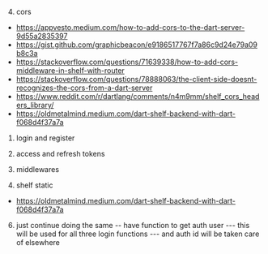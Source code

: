4. cors
- https://appvesto.medium.com/how-to-add-cors-to-the-dart-server-9d55a2835397
- https://gist.github.com/graphicbeacon/e9186517767f7a86c9d24e79a09b8c3a
- https://stackoverflow.com/questions/71639338/how-to-add-cors-middleware-in-shelf-with-router 
- https://stackoverflow.com/questions/78888063/the-client-side-doesnt-recognizes-the-cors-from-a-dart-server
- https://www.reddit.com/r/dartlang/comments/n4m9mm/shelf_cors_headers_library/
- https://oldmetalmind.medium.com/dart-shelf-backend-with-dart-f068d4f37a7a


1. login and register

2. access and refresh tokens

3. middlewares 


5. shelf static
- https://oldmetalmind.medium.com/dart-shelf-backend-with-dart-f068d4f37a7a


6. just continue doing the same 
-- have function to get auth user
--- this will be used for all three login functions 
--- and auth id will be taken care of elsewhere